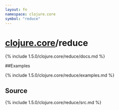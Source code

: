 ```yaml
---
layout: fn
namespace: clojure.core
symbol: "reduce"
---
```


# [clojure.core](../)/reduce

{% include 1.5.0/clojure.core/reduce/docs.md %}

##Examples

{% include 1.5.0/clojure.core/reduce/examples.md %}
## Source
{% include 1.5.0/clojure.core/reduce/src.md %}

